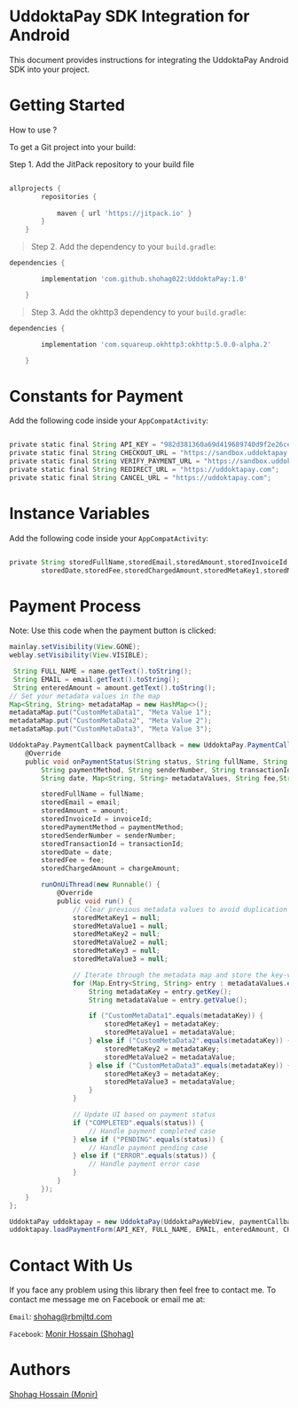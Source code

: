 # UddoktaPay SDK Integration for Android
This document provides instructions for integrating the UddoktaPay Android SDK into your project. 

# Getting Started
> 
How to use ?

To get a Git project into your build:

Step 1. Add the JitPack repository to your build file 

``` build.gradle

allprojects {
		repositories {
			
			maven { url 'https://jitpack.io' }
		}
	}
 ```
> Step 2. Add the dependency to your `build.gradle`:
``` gradle
dependencies {

        implementation 'com.github.shohag022:UddoktaPay:1.0'

	}
```
> Step 3. Add the okhttp3 dependency to your `build.gradle`:
``` gradle
dependencies {

        implementation 'com.squareup.okhttp3:okhttp:5.0.0-alpha.2'

	}
```
# Constants for Payment
Add the following code inside your `AppCompatActivity`:
``` gradle

private static final String API_KEY = "982d381360a69d419689740d9f2e26ce36fb7a50";    
private static final String CHECKOUT_URL = "https://sandbox.uddoktapay.com/api/checkout-v2";
private static final String VERIFY_PAYMENT_URL = "https://sandbox.uddoktapay.com/api/verify-payment";
private static final String REDIRECT_URL = "https://uddoktapay.com";
private static final String CANCEL_URL = "https://uddoktapay.com";
```  
# Instance Variables
Add the following code inside your `AppCompatActivity`:
``` gradle

private String storedFullName,storedEmail,storedAmount,storedInvoiceId,storedPaymentMethod,storedSenderNumber,storedTransactionId,
		storedDate,storedFee,storedChargedAmount,storedMetaKey1,storedMetaValue1,storedMetaKey2,storedMetaValue2,storedMetaKey3,storedMetaValue3;

```
# Payment Process
Note: Use this code when the payment button is clicked:
``` gradle
mainlay.setVisibility(View.GONE);
weblay.setVisibility(View.VISIBLE);

 String FULL_NAME = name.getText().toString();
 String EMAIL = email.getText().toString();
 String enteredAmount = amount.getText().toString();
// Set your metadata values in the map
Map<String, String> metadataMap = new HashMap<>();
metadataMap.put("CustomMetaData1", "Meta Value 1");
metadataMap.put("CustomMetaData2", "Meta Value 2");
metadataMap.put("CustomMetaData3", "Meta Value 3");

UddoktaPay.PaymentCallback paymentCallback = new UddoktaPay.PaymentCallback() {
    @Override
    public void onPaymentStatus(String status, String fullName, String email, String amount, String invoiceId,
        String paymentMethod, String senderNumber, String transactionId,
        String date, Map<String, String> metadataValues, String fee,String chargeAmount) {

        storedFullName = fullName;
        storedEmail = email;
        storedAmount = amount;
        storedInvoiceId = invoiceId;
        storedPaymentMethod = paymentMethod;
        storedSenderNumber = senderNumber;
        storedTransactionId = transactionId;
        storedDate = date;
        storedFee = fee;
        storedChargedAmount = chargeAmount;

        runOnUiThread(new Runnable() {
            @Override
            public void run() {
                // Clear previous metadata values to avoid duplication
                storedMetaKey1 = null;
                storedMetaValue1 = null;
                storedMetaKey2 = null;
                storedMetaValue2 = null;
                storedMetaKey3 = null;
                storedMetaValue3 = null;

                // Iterate through the metadata map and store the key-value pairs
                for (Map.Entry<String, String> entry : metadataValues.entrySet()) {
                    String metadataKey = entry.getKey();
                    String metadataValue = entry.getValue();

                    if ("CustomMetaData1".equals(metadataKey)) {
                        storedMetaKey1 = metadataKey;
                        storedMetaValue1 = metadataValue;
                    } else if ("CustomMetaData2".equals(metadataKey)) {
                        storedMetaKey2 = metadataKey;
                        storedMetaValue2 = metadataValue;
                    } else if ("CustomMetaData3".equals(metadataKey)) {
                        storedMetaKey3 = metadataKey;
                        storedMetaValue3 = metadataValue;
                    }
                }

                // Update UI based on payment status
                if ("COMPLETED".equals(status)) {
                    // Handle payment completed case
                } else if ("PENDING".equals(status)) {
                    // Handle payment pending case
                } else if ("ERROR".equals(status)) {
                    // Handle payment error case
                }
            }
        });
    }
};

UddoktaPay uddoktapay = new UddoktaPay(UddoktaPayWebView, paymentCallback);
uddoktapay.loadPaymentForm(API_KEY, FULL_NAME, EMAIL, enteredAmount, CHECKOUT_URL, VERIFY_PAYMENT_URL, REDIRECT_URL, CANCEL_URL, metadataMap);
```
# Contact With Us
If you face any problem using this library then feel free to contact me.
To contact me message me on Facebook or email me at:

`Email`: shohag@rbmjltd.com

`Facebook`: <a href="https://www.facebook.com/M220719" rel="nofollow">Monir Hossain (Shohag)</a> 

# Authors
<a href="https://www.facebook.com/M220719" rel="nofollow">Shohag Hossain (Monir)</a>

